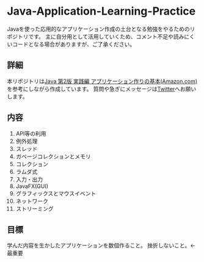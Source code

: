 # Java-Application-Learning-Practice
Javaを使った応用的なアプリケーション作成の土台となる勉強をやるためのリポジトリです。
主に自分用として活用していくため、コメント不足や読みにくいコードとなる場合がありますが、ご了承ください。

## 詳細
本リポジトリは[Java 第2版 実践編 アプリケーション作りの基本(Amazon.com)](https://www.amazon.co.jp/dp/4798151831/ref=cm_sw_r_tw_dp_U_x_zIfIAbSWNBVV9)を参考にしながら作成しています。
質問や急ぎにメッセージは[Twitter](https://twitter.com/kasuotakumi)へお願いします。

## 内容
1. API等の利用
2. 例外処理
3. スレッド
4. ガベージコレクションとメモリ
5. コレクション
6. ラムダ式
7. 入力・出力
8. JavaFX(GUI)
9. グラフィックスとマウスイベント
10. ネットワーク
11. ストリーミング

## 目標
学んだ内容を生かしたアプリケーションを数個作ること。
挫折しないこと。←最重要
